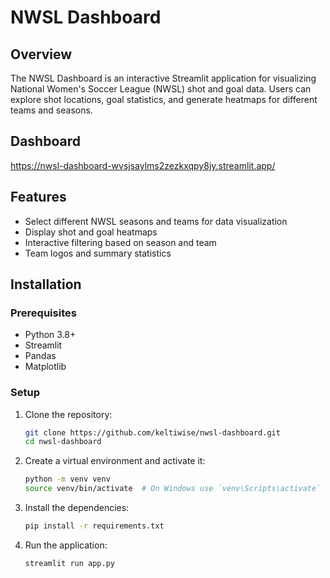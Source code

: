 
# NWSL Dashboard

## Overview
The NWSL Dashboard is an interactive Streamlit application for visualizing National Women's Soccer League (NWSL) shot and goal data. Users can explore shot locations, goal statistics, and generate heatmaps for different teams and seasons.

## Dashboard
https://nwsl-dashboard-wvsjsaylms2zezkxqpy8jy.streamlit.app/

## Features
- Select different NWSL seasons and teams for data visualization
- Display shot and goal heatmaps
- Interactive filtering based on season and team
- Team logos and summary statistics

## Installation

### Prerequisites
- Python 3.8+
- Streamlit
- Pandas
- Matplotlib

### Setup
1. Clone the repository:
   ```bash
   git clone https://github.com/keltiwise/nwsl-dashboard.git
   cd nwsl-dashboard
   ```
2. Create a virtual environment and activate it:
   ```bash
   python -m venv venv
   source venv/bin/activate  # On Windows use `venv\Scripts\activate`
   ```
3. Install the dependencies:
   ```bash
   pip install -r requirements.txt
   ```
4. Run the application:
   ```bash
   streamlit run app.py
   ```
